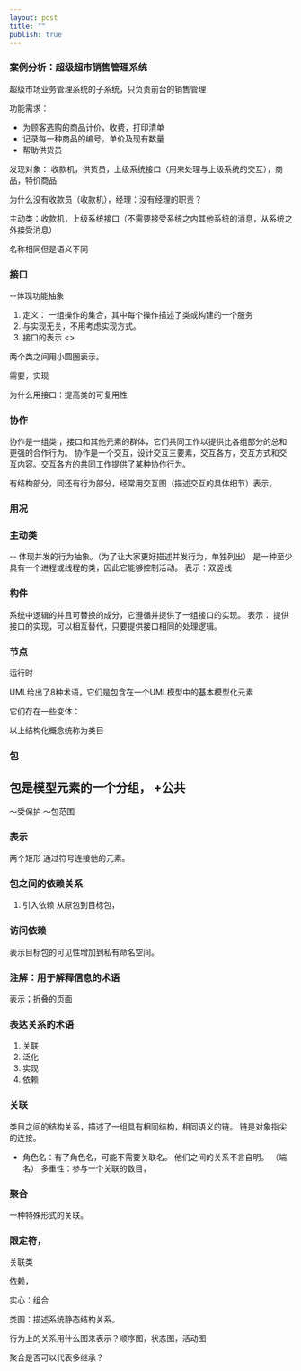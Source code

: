 ```yaml
---
layout: post
title: ""
publish: true
---
```

### 案例分析：超级超市销售管理系统

超级市场业务管理系统的子系统，只负责前台的销售管理

功能需求：

- 为顾客选购的商品计价，收费，打印清单
- 记录每一种商品的编号，单价及现有数量
- 帮助供货员

发现对象：
收款机，供货员，上级系统接口（用来处理与上级系统的交互），商品，特价商品

为什么没有收款员（收款机），经理：没有经理的职责？

主动类：收款机，上级系统接口（不需要接受系统之内其他系统的消息，从系统之外接受消息）

名称相同但是语义不同

### 接口
--体现功能抽象
1. 定义：
一组操作的集合，其中每个操作描述了类或构建的一个服务
2. 与实现无关，不用考虑实现方式。
3. 接口的表示
<<interface>>

两个类之间用小圆圈表示。

需要，实现

为什么用接口：提高类的可复用性

### 协作
协作是一组类 ，接口和其他元素的群体，它们共同工作以提供比各组部分的总和更强的合作行为。
协作是一个交互，设计交互三要素，交互各方，交互方式和交互内容。交互各方的共同工作提供了某种协作行为。

有结构部分，同还有行为部分，经常用交互图（描述交互的具体细节）表示。

### 用况

### 主动类
-- 体现并发的行为抽象。（为了让大家更好描述并发行为，单独列出）
是一种至少具有一个进程或线程的类，因此它能够控制活动。
表示：双竖线

### 构件
系统中逻辑的并且可替换的成分，它遵循并提供了一组接口的实现。
表示：
提供接口的实现，可以相互替代，只要提供接口相同的处理逻辑。

### 节点
运行时

UML给出了8种术语，它们是包含在一个UML模型中的基本模型化元素

它们存在一些变体：

以上结构化概念统称为类目

### 包
包是模型元素的一个分组，
+公共
-
～受保护
～包范围

### 表示
两个矩形
通过符号连接他的元素。

### 包之间的依赖关系
1. 引入依赖
从原包到目标包，

### 访问依赖
表示目标包的可见性增加到私有命名空间。

### 注解：用于解释信息的术语
表示；折叠的页面

### 表达关系的术语
1. 关联
2. 泛化
3. 实现
4. 依赖

### 关联
类目之间的结构关系，描述了一组具有相同结构，相同语义的链。
链是对象指尖的连接。
- 角色名：有了角色名，可能不需要关联名。
他们之间的关系不言自明。
（端名）
多重性：参与一个关联的数目，

### 聚合
一种特殊形式的关联。

### 限定符，
关联类

依赖，

实心：组合

类图：描述系统静态结构关系。

行为上的关系用什么图来表示？顺序图，状态图，活动图

聚合是否可以代表多继承？
